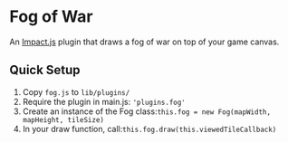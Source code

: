 # Fog of War
An [Impact.js](http://impactjs.com) plugin that draws a fog of war on top of your game canvas.

## Quick Setup
1. Copy `fog.js` to `lib/plugins/`
2. Require the plugin in main.js: `'plugins.fog'`
3. Create an instance of the Fog class:`this.fog = new Fog(mapWidth, mapHeight, tileSize)`
4. In your draw function, call:`this.fog.draw(this.viewedTileCallback)`
